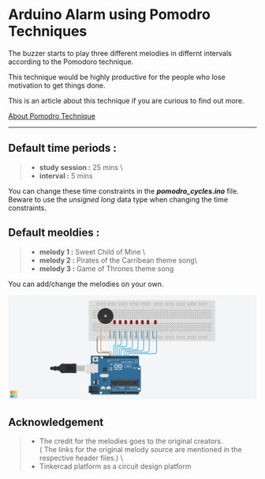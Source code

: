 # Arduino Alarm using Pomodro Techniques

The buzzer starts to play three different melodies in differnt intervals according to the Pomodoro technique.

This technique would be highly productive for the people who lose motivation to get things done. 

This is an article about this technique if you are curious to find out more. 

[About Pomodro Technique](https://todoist.com/productivity-methods/pomodoro-technique)

---
## Default time periods :
> * __study session :__  25 mins \
> * __interval :__ 5 mins

You can change these time constraints in the _**pomodro_cycles.ino**_ file. Beware to use the *unsigned long* data type when changing the time constraints.

## Default meoldies :
> * __melody 1 :__ Sweet Child of Mine \
> * __melody 2 :__ Pirates of the Carribean theme song\
> * __melody 3 :__ Game of Thrones theme song 

You can add/change the melodies on your own.

![Pomodoro Alarm Circuit](/Pomodoro_Alarm.png "Pomodro alarm circuit")

## Acknowledgement

> * The credit for the melodies goes to the original creators. \
> ( The links for the original melody source are mentioned in the respective header files.) \
> * Tinkercad platform as a circuit design platform